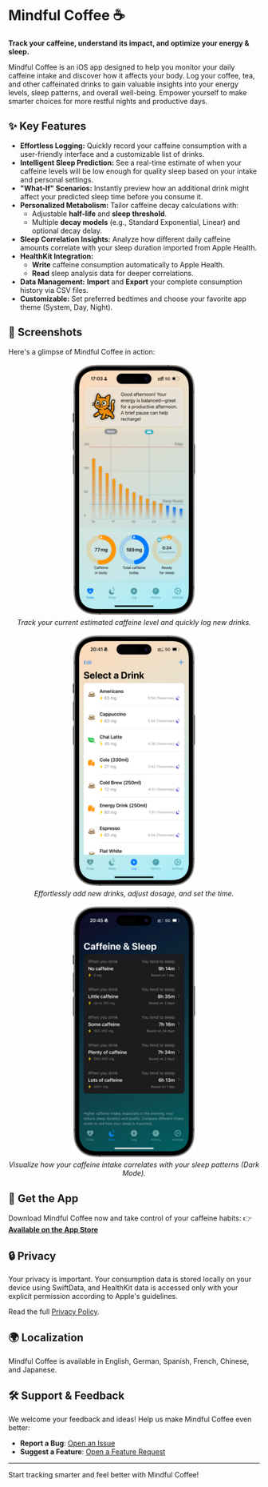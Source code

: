 # Mindful Coffee ☕  

**Track your caffeine, understand its impact, and optimize your energy & sleep.**

Mindful Coffee is an iOS app designed to help you monitor your daily caffeine intake and discover how it affects your body. Log your coffee, tea, and other caffeinated drinks to gain valuable insights into your energy levels, sleep patterns, and overall well-being. Empower yourself to make smarter choices for more restful nights and productive days.

## ✨ Key Features

*   **Effortless Logging:** Quickly record your caffeine consumption with a user-friendly interface and a customizable list of drinks.
*   **Intelligent Sleep Prediction:** See a real-time estimate of when your caffeine levels will be low enough for quality sleep based on your intake and personal settings.
*   **"What-If" Scenarios:** Instantly preview how an additional drink might affect your predicted sleep time before you consume it.
*   **Personalized Metabolism:** Tailor caffeine decay calculations with:
    *   Adjustable **half-life** and **sleep threshold**.
    *   Multiple **decay models** (e.g., Standard Exponential, Linear) and optional decay delay.
*   **Sleep Correlation Insights:** Analyze how different daily caffeine amounts correlate with your sleep duration imported from Apple Health.
*   **HealthKit Integration:**
    *   **Write** caffeine consumption automatically to Apple Health.
    *   **Read** sleep analysis data for deeper correlations.
*   **Data Management:** **Import** and **Export** your complete consumption history via CSV files.
*   **Customizable:** Set preferred bedtimes and choose your favorite app theme (System, Day, Night).

## 📱 Screenshots

Here's a glimpse of Mindful Coffee in action:

<p align="center">
  <img src="screenshots/mindful-coffee-app-main-screen.png" alt="Mindful Coffee main screen showing current caffeine level and logging options" width="250"/>
  <br/><em>Track your current estimated caffeine level and quickly log new drinks.</em>
</p>
<p align="center">
  <img src="screenshots/mindful-coffee-app-log-drink.png" alt="Mindful Coffee screen for adding a new consumption entry" width="250"/>
  <br/><em>Effortlessly add new drinks, adjust dosage, and set the time.</em>
</p>
<p align="center">
  <img src="screenshots/mindful-coffee-app-sleep-insights-dark-mode.png" alt="Mindful Coffee screen showing caffeine and sleep correlation analysis in dark mode" width="250"/>
  <br/><em>Visualize how your caffeine intake correlates with your sleep patterns (Dark Mode).</em> <!-- Updated Caption -->
</p>

## 🚀 Get the App

Download Mindful Coffee now and take control of your caffeine habits:
👉 [**Available on the App Store**](https://apps.apple.com/us/app/mindful-coffee-tracks-caffeine/id6742878005?platform=iphone)

## 🔒 Privacy

Your privacy is important. Your consumption data is stored locally on your device using SwiftData, and HealthKit data is accessed only with your explicit permission according to Apple's guidelines.

Read the full [Privacy Policy](https://github.com/aloth/mindful-coffee/blob/main/privacy_policy.md).

## 🌍 Localization

Mindful Coffee is available in English, German, Spanish, French, Chinese, and Japanese.

## 🛠️ Support & Feedback

We welcome your feedback and ideas! Help us make Mindful Coffee even better:

*   **Report a Bug**: [Open an Issue](https://github.com/aloth/mindful-coffee/issues/new?template=bug_report.md)
*   **Suggest a Feature**: [Open a Feature Request](https://github.com/aloth/mindful-coffee/issues/new?template=feature_request.md)

---

Start tracking smarter and feel better with Mindful Coffee!
